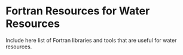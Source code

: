 # Fortran Resources for Water Resources

Include here list of Fortran libraries and tools that are useful for water resources.
